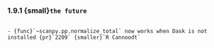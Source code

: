 ### 1.9.1 {small}`the future`

```{rubric} Docs
```

```{rubric} Bug fixes
- {func}`~scanpy.pp.normalize_total` now works when Dask is not installed {pr}`2209` {smaller}`R Cannoodt`
```

```{rubric} Ecosystem
```
